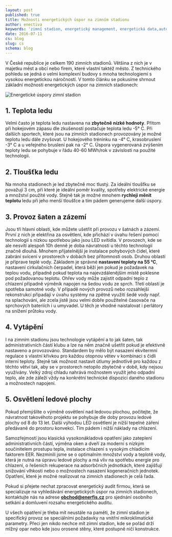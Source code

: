 ```yaml
---
layout: post
published: true
title: Možnosti energetických úspor na zimním stadionu
author: enectiva
keywords: 'zimní stadion, energetický management, energetická data,automatický odečet'
date: 2016-07-11
cs: blog
slug: cs
schema: blog
---
```


V České republice je celkem 190 zimních stadionů. Většina z nich je v majetku měst a obcí nebo firem, které vlastní taktéž město. Z technického pohledu se jedná o velmi komplexní budovy s mnoha technologiemi s vysokou energetickou náročností. V tomto článku se pokusíme shrnout základní možnosti energetických úspor na zimních stadionech:

<img src="/img/blog/uspory na zimnim stadionu lr.jpg" alt="Energetické úspory zimní stadion" class="center">

## 1. Teplota ledu
Velmi často je teplota ledu nastavena na **zbytečně nízké hodnoty**. Přitom při hokejovém zápasu dle zkušeností postačuje teplota ledu -5° C. Při dalších sportech, které jsou na zímních stadionech provozovány je možné teplotu ledu dále zvyšovat. U hokejového tréninku na -4° C, krasobruslení -3° C a u veřejného bruslení pak na -2° C. Úspora vygenerovaná zvýšením teploty ledu se pohybuje v řádu 40-60 MWh/rok v závislosti na použité technologii.

## 2. Tloušťka ledu
Na mnoha stadionech je led zbytečně moc tlustý. Za ideální tloušťku se považují 3 cm, při které je ideální poměr kvality, spotřeby elektrické energie a množství použité vody. Stejně tak je možné mnohem **rychleji měnit teplotu** ledu při jeho menší tloušťce a tím pádem generujeme další úspory.

## 3. Provoz šaten a zázemí
Jsou tři hlavní oblasti, kde můžete ušetřit při provozu v šatnách a zázemí. První z nich je elektřina za osvětlení, kde přichází v úvahu řešení pomocí technologií s nízkou spotřebou jako jsou LED svítidla. V provozech, kde se ale nesvítí alespoň 10h denně je doba návratnosti u těchto technologií značně dlouhá. Mnohem přijatelnější je instalace pohybových čidel, které zabrání svícení v prostorech v dobách bez přítomnosti osob. Druhou oblastí je příprave teplé vody. Základem je správné **nastavení teploty na 55 °C**, nastavení cirkulačních čerpadel, která běží jen pokud je požadavek na teplou vodu, případně pokud teplota na najevzdálenějším místě poklesne pod požadovanou teplotu. Ohřev vody může zajistit odpadní teplo z chlazení případně výměník napojen na šedou vodu ze sprch. Třetí oblastí je spotřeba samotné vody. V případě nových provozů nebo rozsáhlejší rekonstrukcí připadají v úvahu systémy na zpětné využití šedé vody např. na splachování, ale zcela jistě jsou velmi dobře použitelné časovače na sprchových bateriích i u umyvadel. U těch je vhodné naistalovat i perlátory na snížení průtoku vody. 

## 4. Vytápění
I na zimním stadionu jsou technologie vytápění a to jak šaten, tak administrativních částí klubu a lze na něm značně ušetřit pokud je efektivně nastaveno a provozováno. Standardem by mělo být nasazení ekvitermní regulace s vlastní křivkou pro každou otopnou větev v kombinaci s čidli interní teploty. Stejně tak možnost nastavit útlumy jednotlivě pro každou z těchto větví tak, aby se v prostorech netopilo zbytečně v době, kdy nejsou využívány. Velký zdroj chladu nahrává možnostem využít jeho odpadní teplo, ale zde záleží vždy na konkrétní technické dispozici daného stadionu a možnostech napojení.


## 5. Osvětlení ledové plochy
Pokud přemýšlíte o výměně osvětlení nad ledovou plochou, počítejte, že návratnost takovéhoto projektu se pohybuje dle doby provozu ledové plochy od 8 do 13 let. Další výhodou LED osvětlení je nižší tepelné záření předávané do prostoru konvekcí. Tím pádem i nižší náklady na chlazení.

Samozřejmostí jsou klasická vysokonákladová opatření jako zateplení administrativních částí, výměna oken a dveří za moderní s nízkým součinitelem prostupu tepla, instalace chlazení s vysokým chladícím faktorem EER. Nezmínili jsme se o optimalním množství vody a teplotě vody, která je nutná na úpravu ledové plochy a má vliv na spotřebu energie pro chlazení, o řešeních rekuperace na adsorbčních jednotkách, které zajišťují snižování vlhkosti nebo o možnostech nasazení kogeneračních jednotek. Opatření, které je možné realizovat na zimních stadionech je celá řada.

Pokud si přejete nechat zpracovat energetický audit firmou, která se specializuje na vyhledávání energetických úspor na zimních stadionech, kontaktujte nás na adrese **[obchod@enerfis.cz](mailto:obchod@enerfis.cz)** pro sjednání osobního setkání a domluvení rozsahu energetického auditu.

U všech opatření je třeba mít neustále na paměti, že zimní stadion je specifický provoz se speciálními požadavky na vnitřní mikroklimatické parametry. Přeci jen nikdo nechce mít zímní stadion, kde se pořád drží mlžný opar nebo kde jsou orosené stěny, které postupně ničí konstrukce. 

